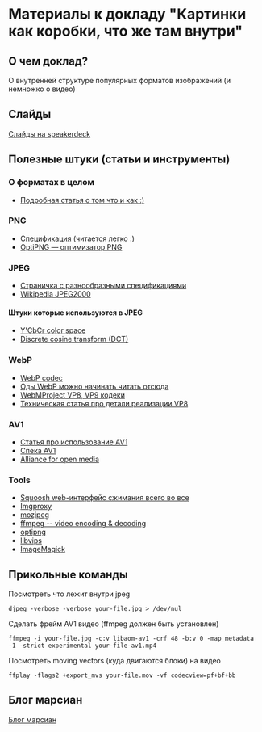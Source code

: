 # Материалы к докладу "Картинки как коробки, что же там внутри"

## О чем доклад?

О внутренней структуре популярных форматов изображений (и немножко о видео)

## Слайды

[Слайды на speakerdeck](https://speakerdeck.com/hellsquirrel/kartinki-kak-korobki-chto-zhie-tam-vnutri)

## Полезные штуки (статьи и инструменты)

### О форматах в целом

- [Подробная статья о том что и как :)](https://evilmartians.com/chronicles/images-done-right-web-graphics-good-to-the-last-byte-optimization-techniques)

### PNG

- [Спецификация](https://www.w3.org/TR/2003/REC-PNG-20031110/) (читается легко :)
- [OptiPNG — оптимизатор PNG](http://optipng.sourceforge.net/)

### JPEG

- [Страничка с разнообразными спецификациями](https://www.w3.org/Graphics/JPEG/)
- [Wikipedia JPEG2000](https://en.wikipedia.org/wiki/JPEG_2000)

#### Штуки которые используются в JPEG

- [Y'CbCr color space](https://en.wikipedia.org/wiki/YCbCr)
- [Discrete cosine transform (DCT)](https://en.wikipedia.org/wiki/Discrete_cosine_transform)

### WebP

- [WebP codec](https://github.com/webmproject/libwebp)
- [Оды WebP можно начинать читать отсюда](https://developers.google.com/speed/webp)
- [WebMProject VP8, VP9 кодеки](https://www.webmproject.org/)
- [Техническая статья про детали реализации VP8](https://research.google/pubs/pub37073/)

### AV1

- [Статья про использование AV1](https://evilmartians.com/chronicles/better-web-video-with-av1-codec)
- [Спека AV1](https://aomediacodec.github.io/av1-spec/av1-spec.pdf)
- [Alliance for open media](https://aomedia.org/)

### Tools

- [Squoosh web-интерфейс сжимания всего во все](https://squoosh.app/)
- [Imgproxy](https://imgproxy.net/)
- [mozjpeg](https://github.com/mozilla/mozjpeg)
- [ffmpeg -- video encoding & decoding ](https://www.ffmpeg.org/)
- [optipng](http://optipng.sourceforge.net/)
- [libvips](https://github.com/libvips/libvips)
- [ImageMagick](https://github.com/ImageMagick/ImageMagick/)

## Прикольные команды

Посмотреть что лежит внутри jpeg

```
djpeg -verbose -verbose your-file.jpg > /dev/nul
```

Сделать фрейм AV1 видео (ffmpeg должен быть установлен)

```
ffmpeg -i your-file.jpg -c:v libaom-av1 -crf 48 -b:v 0 -map_metadata -1 -strict experimental your-file-av1.mp4
```

Посмотреть moving vectors (куда двигаются блоки) на видео

```
ffplay -flags2 +export_mvs your-file.mov -vf codecview=pf+bf+bb
```

## Блог марсиан

[Блог марсиан](https://evilmartians.com/chronicles)
